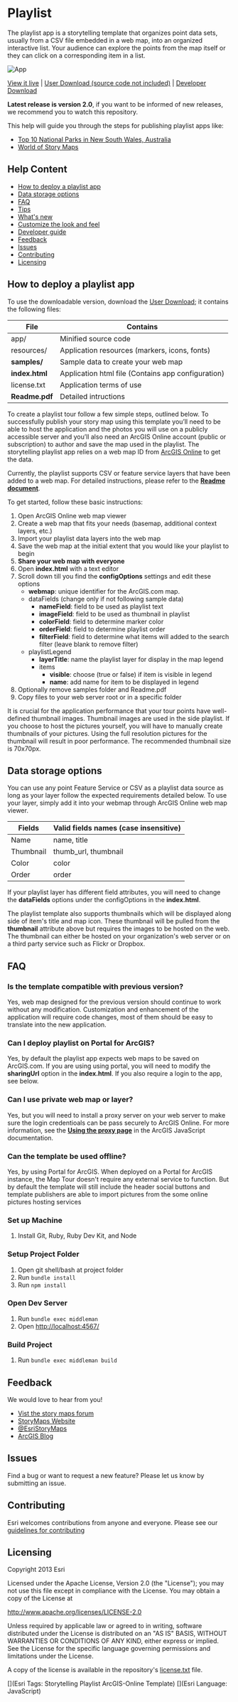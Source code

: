 Playlist
========

The playlist app is a storytelling template that organizes point data sets, usually from a CSV file embedded in a web map, into an organized interactive list. Your audience can explore the points from the map itself or they can click on a corresponding item in a list.

![App](https://raw.github.com/ssyliva/playlist/master/playlist-screenshot.png)

[View it live](http://ssylvia.github.io/playlist/deploy/) |
[User Download (source code not included)](https://github.com/Esri/map-tour-storytelling-template-js/raw/master/Storytelling-MapTour-2.1.1.zip) |
[Developer Download](https://github.com/Esri/map-tour-storytelling-template-js/archive/master.zip)

**Latest release is version 2.0**, if you want to be informed of new releases, we recommend you to watch this repository.

This help will guide you through the steps for publishing playlist apps like:
- [Top 10 National Parks in New South Wales, Australia](http://downloads.esri.com/agol/pub/nsw10/index.html)
- [World of Story Maps](http://storymaps.esri.com/stories/2013/storylocator/)

## Help Content
- [How to deploy a playlist app](#how-to-deploy-a-playlist-app)
- [Data storage options](#data-storage-options)
- [FAQ](#faq)
- [Tips](#tips)
- [What's new](#whats-new)
- [Customize the look and feel](#customize-the-look-and-feel)
- [Developer guide](#developer-guide)
- [Feedback](#feedback)
- [Issues](#issues)
- [Contributing](#contributing)
- [Licensing](#licensing)

## How to deploy a playlist app

To use the downloadable version, download the [User Download](https://github.com/Esri/map-tour-storytelling-template-js/raw/master/Storytelling-MapTour-2.1.1.zip); it contains the following files:

| File					| Contains												|
| --------------------- | ----------------------------------------------------- |
| app/					| Minified source code									|
| resources/			| Application resources (markers, icons, fonts)			|
| **samples/**			| Sample data to create your web map					|
| **index.html**		| Application html file (Contains app configuration)	|
| license.txt			| Application terms of use								|
| **Readme.pdf**		| Detailed intructions									|

To create a playlist tour follow a few simple steps, outlined below. To successfully publish your story map using this template you’ll need to be able to host the application and the photos you will use on a publicly accessible server and you’ll also need an ArcGIS Online account (public or subscription) to author and save the map used in the playlist. The storytelling playlist app relies on a web map ID from [ArcGIS Online](http://www.arcgis.com/) to get the data.

Currently, the playlist supports CSV or feature service layers that have been added to a web map. For detailed instructions, please refer to the **[Readme document](https://github.com/ssyliva/playlist/raw/master/Readme.pdf)**.

To get started, follow these basic instructions:

1. Open ArcGIS Online web map viewer
2. Create a web map that fits your needs (basemap, additional context layers, etc.)
3. Import your playlist data layers into the web map
4. Save the web map at the initial extent that you would like your playlist to begin
5. **Share your web map with everyone**
6. Open **index.html** with a text editor
7. Scroll down till you find the **configOptions** settings and edit these options
	- **webmap**: unique identifier for the ArcGIS.com map.
	- dataFields (change only if not following sample data)
		- **nameField**: field to be used as playlist text
		- **imageField**: field to be used as thumbnail in playlist
		- **colorField**: field to determine marker color
		- **orderField**: field to determine playlist order
		- **filterField**: field to determine what items will added to the search filter (leave blank to remove filter)
	- playlistLegend
		- **layerTitle**: name the playlist layer for display in the map legend
		- items
			- **visible**: choose (true or false) if item is visible in legend
			- **name**: add name for item to be displayed in legend
8. Optionally remove samples folder and Readme.pdf
9. Copy files to your web server root or in a specific folder

It is crucial for the application performance that your tour points have well-defined thumbnail images. Thumbnail images are used in the side playlist. If you choose to host the pictures yourself, you will have to manually create thumbnails of your pictures. Using the full resolution pictures for the thumbnail will result in poor performance. The recommended thumbnail size is 70x70px.

## Data storage options

You can use any point Feature Service or CSV as a playlist data source as long as your layer follow the expected requirements detailed below. To use your layer, simply add it into your webmap through ArcGIS Online web map viewer.

| Fields													| Valid fields names (case insensitive)		|
| ---------------------------------------------------------	| -----------------------------------------	|
| Name														| name, title						 	    |
| Thumbnail													| thumb_url, thumbnail				        |
| Color												        | color										|
| Order														| order										|

If your playlist layer has different field attributes, you will need to change the **dataFields** options under the configOptions in the **index.html**.

The playlist template also supports thumbnails which will be displayed along side of item's title and map icon. These thumbnail will be pulled from the **thumbnail** attribute above but requires the images to be hosted on the web. The thumbnail can either be hosted on your organization's web server or on a third party service such as Flickr or Dropbox.

## FAQ

### Is the template compatible with previous version?
Yes, web map designed for the previous version should continue to work without any modification. Customization and enhancement of the application will require code changes, most of them should be easy to translate into the new application.

### Can I deploy playlist on Portal for ArcGIS?
Yes, by default the playlist app expects web maps to be saved on ArcGIS.com. If you are using using portal, you will need to modify the **sharingUrl** option in the **index.html**. If you also require a login to the app, see below.

### Can I use private web map or layer?
Yes, but you will need to install a proxy server on your web server to make sure the login credentioals can be pass securely to ArcGIS Online. For more information, see the **[Using the proxy page](https://developers.arcgis.com/en/javascript/jshelp/ags_proxy.html)** in the ArcGIS JavaScript documentation.

### Can the template be used offline?
Yes, by using Portal for ArcGIS. When deployed on a Portal for ArcGIS instance, the Map Tour doesn't require any external service to function. But by default the template will still include the header social buttons and template publishers are able to import pictures from the some online pictures hosting services

### Set up Machine

1. Install Git, Ruby, Ruby Dev Kit, and Node


### Setup Project Folder

1. Open git shell/bash at project folder
2. Run `bundle install`
3. Run `npm install`


### Open Dev Server

1. Run `bundle exec middleman`
2. Open [http://localhost:4567/](http://localhost:4567/)


### Build Project

1. Run `bundle exec middleman build`

## Feedback

We would love to hear from you!
- [Vist the story maps forum](http://forums.arcgis.com/forums/264-Story-Maps)
- [StoryMaps Website](http://storymaps.esri.com/home/)
- [@EsriStoryMaps](http://twitter.com/EsriStoryMaps)
- [ArcGIS Blog](http://blogs.esri.com/esri/arcgis/)

## Issues

Find a bug or want to request a new feature? Please let us know by submitting an issue.

## Contributing

Esri welcomes contributions from anyone and everyone. Please see our [guidelines for contributing](https://github.com/esri/contributing)

## Licensing
Copyright 2013 Esri

Licensed under the Apache License, Version 2.0 (the "License");
you may not use this file except in compliance with the License.
You may obtain a copy of the License at

   http://www.apache.org/licenses/LICENSE-2.0

Unless required by applicable law or agreed to in writing, software
distributed under the License is distributed on an "AS IS" BASIS,
WITHOUT WARRANTIES OR CONDITIONS OF ANY KIND, either express or implied.
See the License for the specific language governing permissions and
limitations under the License.

A copy of the license is available in the repository's [license.txt](license.txt) file.


[](Esri Tags: Storytelling Playlist ArcGIS-Online Template)
[](Esri Language: JavaScript)